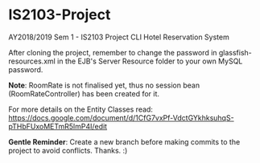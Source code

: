 # IS2103-Project
AY2018/2019 Sem 1 - IS2103 Project CLI Hotel Reservation System

After cloning the project, remember to change the password in glassfish-resources.xml in the EJB's Server Resource folder to your own MySQL password.

**Note**: RoomRate is not finalised yet, thus no session bean (RoomRateController) has been created for it.

For more details on the Entity Classes read: https://docs.google.com/document/d/1CfG7vxPf-VdctGYkhksuhqS-pTHbFUxoMETmR5lmP4I/edit

**Gentle Reminder**: Create a new branch before making commits to the project to avoid conflicts. Thanks. :)
